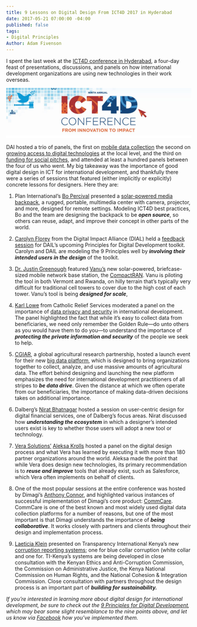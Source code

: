 ```yaml
---
title: 9 Lessons on Digital Design From ICT4D 2017 in Hyderabad
date: 2017-05-21 07:00:00 -04:00
published: false
tags:
- Digital Principles
Author: Adam Fivenson
---
```


I spent the last week at the [ICT4D conference in Hyderabad](https://2017ict4dconference.sched.com/), a four-day feast of presentations, discussions, and panels on how international development organizations are using new technologies in their work overseas. 

![yes.JPG](/uploads/yes.JPG)

DAI hosted a trio of panels, the first on [mobile data collection](http://sched.co/AIQu) the second on [growing access to digital technologies](http://sched.co/AIRP) at the local level, and the third on [funding for social pitches](http://sched.co/AIUb), and attended at least a hundred panels between the four of us who went. My big takeaway was the importance of good digital design in ICT for international development, and thankfully there were a series of sessions that featured (either implicitly or explicitly) concrete lessons for designers. Here they are: 

1. Plan International’s [Bo Percival](https://2017ict4dconference.sched.com/bo_percival) presented a [solar-powered media backpack](https://vimeo.com/148598914), a rugged, portable, multimedia center with camera, projector, and more, designed for remote settings. Modeling ICT4D best practices, Bo and the team are designing the backpack to be **_open source_**, so others can reuse, adapt, and improve their concept in other parts of the world. 

2. [Carolyn Florey](https://www.linkedin.com/in/carolynf/) from the Digital Impact Alliance (DIAL) held a [feedback session](http://sched.co/AIR4) for DAIL’s upcoming Principles for Digital Development toolkit. Carolyn and DAIL are modeling the 9 Principles well by **_involving their intended users in the design_** of the toolkit. 

3. [Dr. Justin Greenough](https://2017ict4dconference.sched.com/speaker/jgreenough) featured [Vanu’s](http://www.vanu.com/) new solar-powered, briefcase-sized mobile network base station, the [CompactRAN](http://www.vanu.com/products/outdoor/compactran/). Vanu is piloting the tool in both Vermont and Rwanda, on hilly terrain that’s typically very difficult for traditional cell towers to cover due to the high cost of each tower. Vanu’s tool is being **_designed for scale_**, 

4. [Karl Lowe](https://www.linkedin.com/in/karlmlowe/) from Catholic Relief Services moderated a panel on the importance of [data privacy and security](http://sched.co/AE35) in international development. The panel highlighted the fact that while it’s easy to collect data from beneficiaries, we need only remember the Golden Rule—do unto others as you would have them to do you—to understand the importance of **_protecting the private information and security_** of the people we seek to help. 

5. [CGIAR](http://www.cgiar.org/), a global agricultural research partnership, hosted a launch event for their new [big data platform](http://bigdata.cgiar.org/), which is designed to bring organizations together to collect, analyze, and use massive amounts of agricultural data. The effort behind designing and launching the new platform emphasizes the need for international development practitioners of all stripes to **_be data drive_**. Given the distance at which we often operate from our beneficiaries, the importance of making data-driven decisions takes on additional importance.  

6. Dalberg’s [Nirat Bhatnagar](https://www.linkedin.com/in/nirat/?ppe=1) hosted a session on user-centric design for digital financial services, one of  Dalberg’s focus areas. Nirat discussed how **_understanding the ecosystem_** in which a designer’s intended users exist is key to whether those users will adopt a new tool or technology. 

7. [Vera Solutions’]( http://www.verasolutions.org/) [Aleksa Krolls](https://2017ict4dconference.sched.com/speaker/aleksa1) hosted a panel on the digital design process and what Vera has learned by executing it with more than 180 partner organizations around the world. Aleksa made the point that while Vera does design new technologies, its primary recommendation is to **_reuse and improve_** tools that already exist, such as Salesforce, which Vera often implements on behalf of clients. 

8. One of the most popular sessions at the entire conference was hosted by Dimagi’s [Anthony Connor](https://www.dimagi.com/team/usa/anthony-connor/), and highlighted various instances of successful implementation of Dimagi’s core product: [CommCare](https://www.dimagi.com/products/). CommCare is one of the best known and most widely used digital data collection platforms for a number of reasons, but one of the most important is that Dimagi understands the importance of **_being collaborative_**. It works closely with partners and clients throughout their design and implementation process. 

9. [Laeticia Klein](https://www.linkedin.com/in/laeticia-klein-19070269/?ppe=1) presented on Transparency International Kenya’s new [corruption reporting systems](http://sched.co/AITw); one for blue collar corruption (white collar and one for. TI-Kenya’s systems are being developed in close consultation with the Kenyan Ethics and Anti-Corruption Commission, the Commission on Administrative Justice, the Kenya National Commission on Human Rights, and the National Cohesion & Integration Commission. Close consultation with partners throughout the design process is an important part of **_building for sustainability._**

*If you’re interested in learning more about digital design for international development, be sure to check out the [9 Principles for Digital Development](http://digitalprinciples.org/), which may bear some slight resemblance to the nine points above, and let us know via [Facebook](http://www.facebook.com/DAIGlobal) how you’ve implemented them.*

